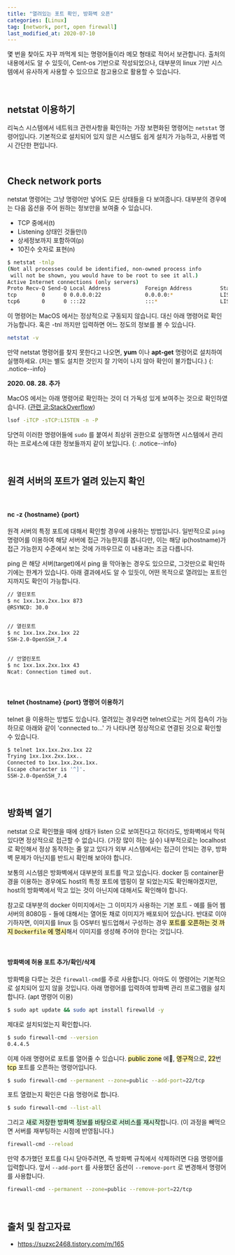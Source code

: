 ```yaml
---
title: "열려있는 포트 확인, 방화벽 오픈"
categories: [Linux]
tag: [network, port, open firewall]
last_modified_at: 2020-07-10
---
```

몇 번을 찾아도 자꾸 까먹게 되는 명령어들이라 메모 형태로 적어서 보관합니다. 출처의 내용에서도 알 수 있듯이, Cent-os 기반으로 작성되었으나, 대부분의 linux 기반 시스템에서 유사하게 사용할 수 있으므로 참고용으로 활용할 수 있습니다. 

<br/>

## netstat 이용하기

리눅스 시스템에서 네트워크 관련사항을 확인하는 가장 보편화된 명령어는 `netstat` 명령어입니다. 기본적으로 설치되어 있지 않은 시스템도 쉽게 설치가 가능하고, 사용법 역시 간단한 편입니다.

<br/>

## Check network ports

netstat 명령어는 그냥 명령어만 넣어도 모든 상태들을 다 보여줍니다. 대부분의 경우에는 다음 옵션을 주어 원하는 정보만을 보여줄 수 있습니다. 

- TCP 중에서(t)
- Listening 상태인 것들만(l)
- 상세정보까지 포함하여(p)
- 10진수 숫자로 표현(n)

```sh
$ netstat -tnlp
(Not all processes could be identified, non-owned process info
 will not be shown, you would have to be root to see it all.)
Active Internet connections (only servers)
Proto Recv-Q Send-Q Local Address           Foreign Address         State       PID/Program name
tcp        0      0 0.0.0.0:22              0.0.0.0:*               LISTEN      -
tcp6       0      0 :::22                   :::*                    LISTEN      -
```

이 명령어는 MacOS 에서는 정상적으로 구동되지 않습니디. 대신 아래 명령어로 확인 가능합니다. 혹은 -tnl 까지만 입력하면 어느 정도의 정보를 볼 수 있습니다. 

```bash
netstat -v
```

만약 netstat 명령어를 찾지 못한다고 나오면, **yum** 이나 **apt-get** 명령어로 설치하여 실행하세요. (저는 별도 설치한 것인지 잘 기억이 나지 않아 확인이 불가합니다.)
{: .notice--info}

**2020. 08. 28. 추가**

MacOS 에서는 아래 명령어로 확인하는 것이 더 가독성 있게 보여주는 것으로 확인하였습니다. ([관련 글:StackOverflow](https://stackoverflow.com/questions/4421633/who-is-listening-on-a-given-tcp-port-on-mac-os-x))

```sh
lsof -iTCP -sTCP:LISTEN -n -P
```

당연히 이러한 명령어들에 `sudo` 를 붙여서 최상위 권한으로 실행하면 시스템에서 관리하는 프로세스에 대한 정보들까지 같이 보입니다. 
{: .notice--info}

<br/>

## 원격 서버의 포트가 열려 있는지 확인

<br/>

#### nc -z {hostname} {port}

원격 서버의 특정 포트에 대해서 확인할 경우에 사용하는 방법입니다. 일반적으로 `ping` 명령어를 이용하여 해당 서버에 접근 가능한지를 봅니다만, 이는 해당 ip(hostname)가 접근 가능한지 수준에서 보는 것에 가까우므로 이 내용과는 조금 다릅니다. 

ping 은 해당 서버(target)에서 ping 을 막아놓는 경우도 있으므로, 그것만으로 확인하기에는 한계가 있습니다. 아래 결과에서도 알 수 있듯이, 어떤 목적으로 열려있는 포트인지까지도  확인이 가능합니다.

```sh
// 열린포트
$ nc 1xx.1xx.2xx.1xx 873
@RSYNCD: 30.0
 

// 열린포트
$ nc 1xx.1xx.2xx.1xx 22
SSH-2.0-OpenSSH_7.4
 

// 안열린포트
$ nc 1xx.1xx.2xx.1xx 43
Ncat: Connection timed out.
```

<br/>

#### telnet {hostname} {port} 명령어 이용하기

telnet 을 이용하는 방법도 있습니다. 열려있는 경우라면 telnet으로는 거의 접속이 가능하므로 아래와 같이 'connected to...' 가 나타나면 정상적으로 연결된 것으로 확인할 수 있습니다. 

```bash
$ telnet 1xx.1xx.2xx.1xx 22
Trying 1xx.1xx.2xx.1xx..
Connected to 1xx.1xx.2xx.1xx.
Escape character is '^]'.
SSH-2.0-OpenSSH_7.4
```

<br/>

## 방화벽 열기

netstat 으로 확인했을 때에 상태가 listen 으로 보여진다고 하더라도, 방화벽에서 막혀 있다면 정상적으로 접근할 수 없습니다. (가장 많이 하는 실수) 내부적으로는 localhost 로 확인해서 정상 동작하는 줄 알고 있다가 외부 시스템에서는 접근이 안되는 경우, 방화벽 문제가 아닌지를 반드시 확인해 보아야 합니다.

보통의 시스템은 방화벽에서 대부분의 포트를 막고 있습니다. docker 등 container환경을 이용하는 경우에도 host의 특정 포트에 맵핑이 잘 되었는지도 확인해야겠지만, host의 방화벽에서 막고 있는 것이 아닌지에 대해서도 확인해야 합니다. 

참고로 대부분의 docker 이미지에서는 그 이미지가 사용하는 기본 포트 - 예를 들어 웹서버의 8080등 - 들에 대해서는 열어둔 채로 이미지가 배포되어 있습니다. 반대로 이야기하자면, 이미지를 linux 등 OS부터 빌드업해서 구성하는 경우 <mark style='background-color: #fff5b1'>포트를 오픈하는 것 까지 `Dockerfile` 에 명시</mark>해서 이미지를 생성해 주어야 한다는 것입니다. 

<br/>

#### 방화벽에 허용 포트 추가/확인/삭제

방화벽을 다루는 것은 `firewall-cmd`를 주로 사용합니다. 아마도 이 명령어는 기본적으로 설치되어 있지 않을 것입니다. 아래 명령어를 입력하여 방화벽 관리 프로그램을 설치합니다. (apt 명령어 이용)

```sh
$ sudo apt update && sudo apt install firewalld -y
```

제대로 설치되었는지 확인합니다.

```sh
$ sudo firewall-cmd --version
0.4.4.5
```

이제 아래 명령어로 포트를 열어줄 수 있습니다. <mark style='background-color: #fff5b1'>public zone</mark> 에, <mark style='background-color: #fff5b1'>영구적</mark>으로, <mark style='background-color: #fff5b1'>22</mark>번 <mark style='background-color: #fff5b1'>tcp</mark> 포트를 오픈하는 명령어입니다.

```sh
$ sudo firewall-cmd --permanent --zone=public --add-port=22/tcp
```

포트 열렸는지 확인은 다음 명령어로 합니다.

```sh
$ sudo firewall-cmd --list-all
```

그리고 <mark style='background-color: #dcffe4'>새로 저장한 방화벽 정보를 바탕으로 서비스를 재시작</mark>합니다. (이 과정을 빼먹으면 서버를 재부팅하는 시점에 반영됩니다.)

```bash
firewall-cmd --reload
```

만약 추가했던 포트를 다시 닫아주려면, 즉 방화벽 규칙에서 삭제하려면 다음 명령어를 입력합니다. 앞서 `--add-port` 를 사용했던 옵션이 `--remove-port` 로 변경해서 명령어를 사용합니다.

```bash
firewall-cmd --permanent --zone=public --remove-port=22/tcp
```

<br/>

## 출처 및 참고자료

- <https://suzxc2468.tistory.com/m/165>